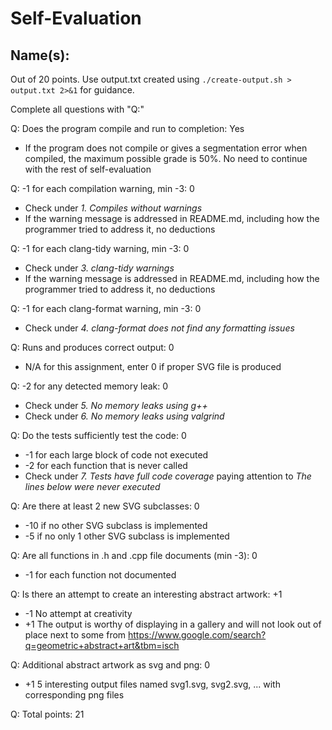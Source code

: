 # Self-Evaluation

## Name(s): 

Out of 20 points. Use output.txt created using 
`./create-output.sh > output.txt 2>&1` for guidance.

Complete all questions with "Q:"

Q: Does the program compile and run to completion: Yes

- If the program does not compile or gives a segmentation error when compiled, 
the maximum possible grade is 50%. No need to continue with the rest of self-evaluation

Q: -1 for each compilation warning, min -3: 0

- Check under *1. Compiles without warnings*
- If the warning message is addressed in README.md, including how the programmer tried to address it, no deductions

Q: -1 for each clang-tidy warning, min -3: 0

- Check under *3. clang-tidy warnings*
- If the warning message is addressed in README.md, including how the programmer tried to address it, no deductions

Q: -1 for each clang-format warning, min -3: 0

- Check under *4. clang-format does not find any formatting issues*

Q: Runs and produces correct output: 0

- N/A for this assignment, enter 0 if proper SVG file is produced

Q: -2 for any detected memory leak: 0

- Check under *5. No memory leaks using g++*
- Check under *6. No memory leaks using valgrind*

Q: Do the tests sufficiently test the code: 0

- -1 for each large block of code not executed
- -2 for each function that is never called
- Check under *7. Tests have full code coverage* paying attention to *The lines below were never executed*

Q: Are there at least 2 new SVG subclasses: 0

- -10 if no other SVG subclass is implemented
- -5 if no only 1 other SVG subclass is implemented

Q: Are all functions in .h and .cpp file documents (min -3): 0

- -1 for each function not documented

Q: Is there an attempt to create an interesting abstract artwork: +1

- -1 No attempt at creativity
- +1 The output is worthy of displaying in a gallery and will not look out of place next to some from https://www.google.com/search?q=geometric+abstract+art&tbm=isch

Q: Additional abstract artwork as svg and png: 0

- +1 5 interesting output files named svg1.svg, svg2.svg, ... with corresponding png files

Q: Total points: 21